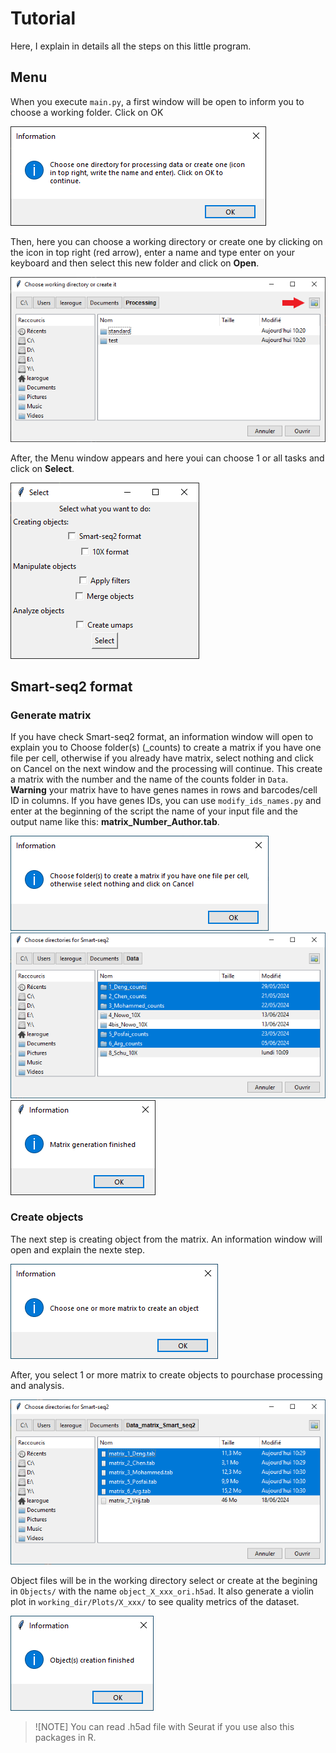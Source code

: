 # Tutorial

Here, I explain in details all the steps on this little program.

## Menu
When you execute `main.py`, a first window will be open to inform you to choose a working folder. Click on OK

![1st window](Images_tutorial/1.png)

Then, here you can choose a working directory or create one by clicking on the icon in top right (red arrow), enter a name and type enter on your keyboard and then select this new folder and click on **Open**.

![Menu](Images_tutorial/2.png)

After, the Menu window appears and here youi can choose 1 or all tasks and click on **Select**.

![Choose process directory](Images_tutorial/3.png)

## Smart-seq2 format

### Generate matrix
If you have check Smart-seq2 format, an information window will open to explain you to Choose folder(s) (_counts) to create a matrix if you have one file per cell, otherwise if you already have matrix, select nothing and click on Cancel on the next window and the processing will continue. This create a matrix with the number and the name of the counts folder in `Data`.
**Warning** your matrix have to have genes names in rows and barcodes/cell ID in columns. If you have genes IDs, you can use `modify_ids_names.py` and enter at the beginning of the script the name of your input file and the output name like this: **matrix_Number_Author.tab**.

![Window 2](Images_tutorial/4.png) ![Window 3](Images_tutorial/6.png)![Window 4](Images_tutorial/7.png)

### Create objects
The next step is creating object from the matrix. An information window will open and explain the nexte step.

![Window 4](Images_tutorial/8.png)

After, you select 1 or more matrix to create objects to pourchase processing and analysis.

![Window 5](Images_tutorial/10.png)

Object files will be in the working directory select or create at the begining in `Objects/` with the name `object_X_xxx_ori.h5ad`. It also generate a violin plot in `working_dir/Plots/X_xxx/` to see quality metrics of the dataset.

![Window 6](Images_tutorial/11.png)

  > ![NOTE] 
  > You can read .h5ad file with Seurat if you use also this packages in R.


